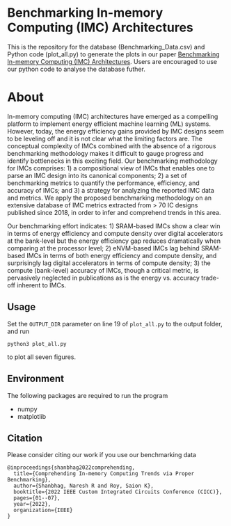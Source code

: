 # Benchmarking In-memory Computing (IMC) Architectures
This is the repository for the database (Benchmarking_Data.csv) and Python code (plot_all.py) to generate the plots in our paper [Benchmarking In-memory Computing (IMC) Architectures](https://ieeexplore.ieee.org/stamp/stamp.jsp?arnumber=9772817). Users are encouraged to use our python code to analyse the database futher.

# About
In-memory computing (IMC) architectures have emerged as a compelling platform to implement energy efficient machine learning (ML) systems. However, today, the energy efficiency gains provided by IMC designs seem to be leveling off and it is not clear what the limiting factors are. The conceptual complexity of IMCs combined with the absence of a rigorous benchmarking methodology makes it difficult to gauge progress and identify bottlenecks in this exciting field. Our benchmarking methodology for IMCs comprises: 1) a compositional view of IMCs that enables one to parse an IMC design into its canonical components; 2) a set of benchmarking metrics to quantify the performance, efficiency, and accuracy of IMCs; and 3) a strategy for analyzing the reported IMC data and metrics. We apply the proposed benchmarking methodology on an extensive database of IMC metrics extracted from > 70 IC designs published since 2018, in order to infer and comprehend trends in this area.

Our benchmarking effort indicates: 1) SRAM-based IMCs show a clear win in terms of energy efficiency and compute density over digital accelerators at the bank-level but the energy efficiency gap reduces dramatically when comparing at the processor level; 2) eNVM-based IMCs lag behind SRAM-based IMCs in terms of both energy efficiency and compute density, and surprisingly lag digital accelerators in terms of compute density; 3) the compute (bank-level) accuracy of IMCs, though a critical metric, is pervasively neglected in publications as is the energy vs. accuracy trade-off inherent to IMCs.

## Usage
Set the `OUTPUT_DIR` parameter on line 19 of `plot_all.py` to the output folder, and run
``` 
python3 plot_all.py
```
to plot all seven figures.

## Environment
The following packages are required to run the program
* numpy
* matplotlib

## Citation
Please consider citing our work if you use our benchmarking data
```
@inproceedings{shanbhag2022comprehending,
  title={Comprehending In-memory Computing Trends via Proper Benchmarking},
  author={Shanbhag, Naresh R and Roy, Saion K},
  booktitle={2022 IEEE Custom Integrated Circuits Conference (CICC)},
  pages={01--07},
  year={2022},
  organization={IEEE}
}
```
